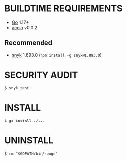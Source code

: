 # BUILDTIME REQUIREMENTS

* [Go](https://golang.org/) 1.17+
* [accio](https://github.com/mcandre/accio) v0.0.2

## Recommended

* [snyk](https://www.npmjs.com/package/snyk) 1.893.0 (`npm install -g snyk@1.893.0`)

# SECURITY AUDIT

```console
$ snyk test
```

# INSTALL

```console
$ go install ./...
```

# UNINSTALL

```console
$ rm "$GOPATH/bin/rouge"
```
